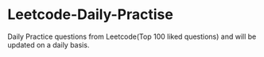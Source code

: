 # Leetcode-Daily-Practise
Daily Practice questions from Leetcode(Top 100 liked questions) and will be updated on a daily basis.
